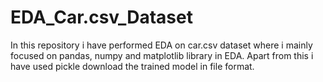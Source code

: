 # EDA_Car.csv_Dataset
In this repository i have performed EDA on car.csv dataset where i mainly focused on pandas, numpy and matplotlib library in EDA.
Apart from this i have used pickle download the trained model in file format.
